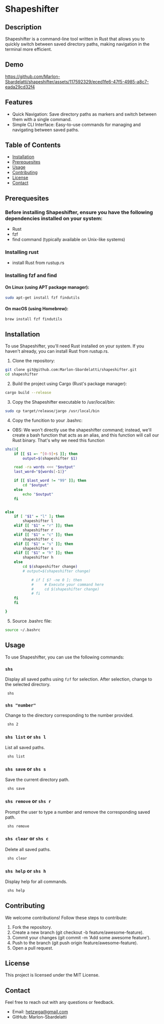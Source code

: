 # Shapeshifter

## Description
Shapeshifter is a command-line tool written in Rust that allows you to quickly switch between saved directory paths, making navigation in the terminal more efficient.

## Demo


https://github.com/Marlon-Sbardelatti/shapeshifter/assets/117592329/eced1fe6-47f5-4985-a8c7-eada29cd32f4





## Features
- Quick Navigation: Save directory paths as markers and switch between them with a single command.
- Simple CLI Interface: Easy-to-use commands for managing and navigating between saved paths.

## Table of Contents
- [Installation](#installation)
- [Prerequesites](#prerequesites)
- [Usage](#usage)
- [Contributing](#contributing)
- [License](#license)
- [Contact](#contact)

## Prerequesites
### Before installing Shapeshifter, ensure you have the following dependencies installed on your system:

* Rust
* fzf
* find command (typically available on Unix-like systems)

### Installing rust
- install Rust from rustup.rs

### Installing fzf and find

#### On Linux (using APT package manager):
```bash
sudo apt-get install fzf findutils
```
#### On macOS (using Homebrew):
```bash
brew install fzf findutils
```



## Installation
To use Shapeshifter, you'll need Rust installed on your system. If you haven't already, you can install Rust from rustup.rs.

1. Clone the repository:
```bash
git clone git@github.com:Marlon-Sbardelatti/shapeshifter.git
cd shapeshifter
```
2. Build the project using Cargo (Rust's package manager):
```bash
cargo build --release
```
3. Copy the Shapeshifter executable to /usr/local/bin:
```bash
sudo cp target/release/jargo /usr/local/bin
```
4. Copy the funcition to your .bashrc:
- OBS: We won't directly use the shapeshifter command; instead, we'll create a bash function that acts as an alias, and this function will call our Rust binary. That's why we need this function
```bash
shs(){
    if [[ $1 =~ ^[0-9]+$ ]]; then
        output=$(shapeshifter $1)

    read -ra words <<< "$output"
    last_word="${words[-1]}"

    if [[ $last_word != "99" ]]; then
        cd "$output"
    else 
        echo "$output"
    fi


else
    if [ "$1" = "l" ]; then
        shapeshifter l
    elif [[ "$1" = "r" ]]; then
        shapeshifter r 
    elif [[ "$1" = "c" ]]; then
        shapeshifter c 
    elif [[ "$1" = "s" ]]; then
        shapeshifter s 
    elif [[ "$1" = "h" ]]; then
        shapeshifter h 
    else
        cd $(shapeshifter change)
        # output=$(shapeshifter change)

            # if [ $? -ne 0 ]; then
            #     # Execute your command here
            #     cd $(shapeshifter change)
            # fi
    fi
    fi

}
```
5. Source .bashrc file:
```bash
source ~/.bashrc
```


## Usage
To use Shapeshifter, you can use the following commands:

### `shs`

Display all saved paths using `fzf` for selection. After selection, change to the selected directory.

```bash
 shs
```

### `shs "number"`
Change to the directory corresponding to the number provided.
```bash
 shs 2
```
### `shs list` or `shs l`
List all saved paths.
```bash
 shs list
```

### `shs save` or `shs s`
Save the current directory path.
```bash
 shs save
```

### `shs remove` or `shs r`
Prompt the user to type a number and remove the corresponding saved path.
```bash
 shs remove
```

### `shs clear` or `shs c`
Delete all saved paths.
```bash
 shs clear
```

### `shs help` or `shs h`
Display help for all commands.
```bash
 shs help
```


## Contributing
We welcome contributions! Follow these steps to contribute:

1. Fork the repository.
2. Create a new branch (git checkout -b feature/awesome-feature).
3. Commit your changes (git commit -m 'Add some awesome feature').
4. Push to the branch (git push origin feature/awesome-feature).
5. Open a pull request.

## License
This project is licensed under the MIT License.

## Contact
Feel free to reach out with any questions or feedback.

* Email: hetzwga@gmail.com
* GitHub: Marlon-Sbardelatti
